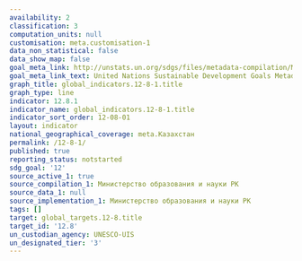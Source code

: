 ```yaml
---
availability: 2
classification: 3
computation_units: null
customisation: meta.customisation-1
data_non_statistical: false
data_show_map: false
goal_meta_link: http://unstats.un.org/sdgs/files/metadata-compilation/Metadata-Goal-12.pdf
goal_meta_link_text: United Nations Sustainable Development Goals Metadata (pdf 782kB)
graph_title: global_indicators.12-8-1.title
graph_type: line
indicator: 12.8.1
indicator_name: global_indicators.12-8-1.title
indicator_sort_order: 12-08-01
layout: indicator
national_geographical_coverage: meta.Казахстан
permalink: /12-8-1/
published: true
reporting_status: notstarted
sdg_goal: '12'
source_active_1: true
source_compilation_1: Министерство образования и науки РК
source_data_1: null
source_implementation_1: Министерство образования и науки РК
tags: []
target: global_targets.12-8.title
target_id: '12.8'
un_custodian_agency: UNESCO-UIS
un_designated_tier: '3'
---
```

